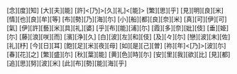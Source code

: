 [念][度][知] [大][夫][能] [許]<[乃]>[久][礼]<[能]> [繁][思][乎] [見][明][良][米] [情][也][良][牟][等] [布][勢][乃][海][尓] [小][船][都][良][奈][米] [真][可][伊][可][氣] [伊][許][藝][米][具][礼][婆] [乎][布][能][浦][尓] [霞][多][奈][妣][伎] [垂][姫][尓] [藤][浪][咲][而] [濱][浄][久] [白][波][左][和][伎] [及][々][尓] [戀][波][末][佐][礼][杼] [今][日][耳] [飽][足][米][夜][母] [如][是][己][曽] [祢][年]<[乃]>[波][尓] [春][花][之] [繁][盛][尓] [秋][葉][能] [黄][色][時][尓] [安][里][我][欲][比] [見][都][追][思][努][波][米] [此][布][勢][能][海][乎]
